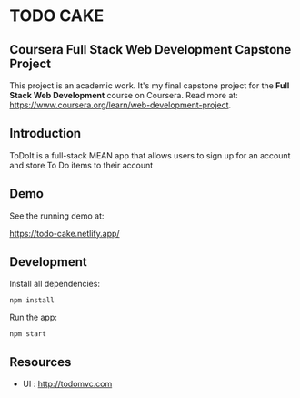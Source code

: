 TODO CAKE
====

Coursera Full Stack Web Development Capstone Project
----------------------------------------------------

This project is an academic work.
It's my final capstone project for the **Full Stack Web Development** course on Coursera.
Read more at: https://www.coursera.org/learn/web-development-project.


## Introduction

ToDoIt is a full-stack MEAN app that allows users to sign up for an account and store To Do items to their account

## Demo

See the running demo at:

<!--- https://todocake.mybluemix.net --->
https://todo-cake.netlify.app/

## Development

Install all dependencies:

```
npm install
```

Run the app:

```
npm start
```


<!--## Deployment

The application can be deployt to a Cloud Foundry server, e.g. at IBM Bluemix.


```
cf api https://api.ng.bluemix.net
cf login
cf create-service mongodb 100 mebo-mongo
cf push
```
-->

## Resources

- UI : http://todomvc.com
